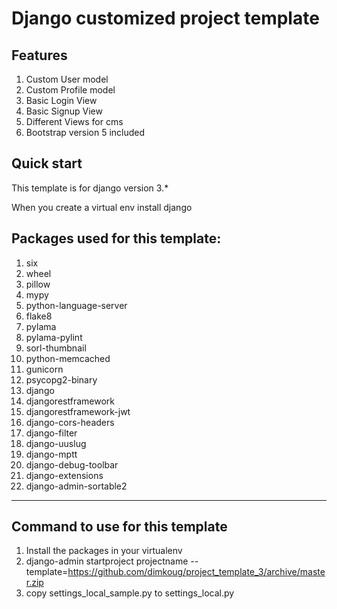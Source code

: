 Django customized project template
=================================


Features
----------
1. Custom User model
2. Custom Profile model
3. Basic Login View
4. Basic Signup View
5. Different Views for cms
6. Bootstrap version 5 included


Quick start
-----------
This template is for django version 3.*

When you create a virtual env install django

Packages used for this template:
-------------------------------
1. six
2. wheel
3. pillow
4. mypy
5. python-language-server
6. flake8
7. pylama
8. pylama-pylint
9. sorl-thumbnail
10. python-memcached
11. gunicorn
12. psycopg2-binary
13. django
14. djangorestframework
15. djangorestframework-jwt
16. django-cors-headers
17. django-filter
18. django-uuslug
19. django-mptt
20. django-debug-toolbar
21. django-extensions
22. django-admin-sortable2
---------

Command to use for this template
--------------------------------
1. Install the packages in your virtualenv
2. django-admin startproject projectname --template=https://github.com/dimkoug/project_template_3/archive/master.zip
3. copy settings_local_sample.py to settings_local.py
